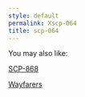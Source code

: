 ```yaml
---
style: default
permalink: Xscp-064
title: scp-064
---
```

You may also like:

[SCP-868](http://scp-wiki.net/scp-868)

[Wayfarers](http://scp-wiki.net/wayfarers)
